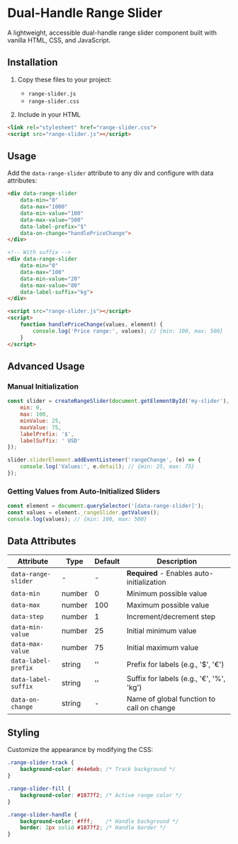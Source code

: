 # Dual-Handle Range Slider

A lightweight, accessible dual-handle range slider component built with vanilla HTML, CSS, and JavaScript.

## Installation

1. Copy these files to your project:
   - `range-slider.js`
   - `range-slider.css`

2. Include in your HTML
```html
<link rel="stylesheet" href="range-slider.css">
<script src="range-slider.js"></script>
```

## Usage

Add the `data-range-slider` attribute to any div and configure with data attributes:

```html
<div data-range-slider 
    data-min="0" 
    data-max="1000" 
    data-min-value="100" 
    data-max-value="500" 
    data-label-prefix="$"
    data-on-change="handlePriceChange">
</div>

<!-- With suffix -->
<div data-range-slider 
    data-min="0" 
    data-max="100" 
    data-min-value="20" 
    data-max-value="80" 
    data-label-suffix="kg">
</div>

<script src="range-slider.js"></script>
<script>
    function handlePriceChange(values, element) {
        console.log('Price range:', values); // {min: 100, max: 500}
    }
</script>
```

## Advanced Usage

### Manual Initialization
```javascript
const slider = createRangeSlider(document.getElementById('my-slider'), {
    min: 0,
    max: 100,
    minValue: 25,
    maxValue: 75,
    labelPrefix: '$',
    labelSuffix: ' USD'
});

slider.sliderElement.addEventListener('rangeChange', (e) => {
    console.log('Values:', e.detail); // {min: 25, max: 75}
});
```

### Getting Values from Auto-Initialized Sliders
```javascript
const element = document.querySelector('[data-range-slider]');
const values = element._rangeSlider.getValues();
console.log(values); // {min: 100, max: 500}
```

## Data Attributes

| Attribute | Type | Default | Description |
|-----------|------|---------|-------------|
| `data-range-slider` | - | - | **Required** - Enables auto-initialization |
| `data-min` | number | 0 | Minimum possible value |
| `data-max` | number | 100 | Maximum possible value |
| `data-step` | number | 1 | Increment/decrement step |
| `data-min-value` | number | 25 | Initial minimum value |
| `data-max-value` | number | 75 | Initial maximum value |
| `data-label-prefix` | string | '' | Prefix for labels (e.g., '$', '€') |
| `data-label-suffix` | string | '' | Suffix for labels (e.g., '€', '%', 'kg') |
| `data-on-change` | string | - | Name of global function to call on change |

## Styling

Customize the appearance by modifying the CSS:

```css
.range-slider-track {
    background-color: #e4e6eb; /* Track background */
}

.range-slider-fill {
    background-color: #1877f2; /* Active range color */
}

.range-slider-handle {
    background-color: #fff;    /* Handle background */
    border: 2px solid #1877f2; /* Handle border */
}
```
